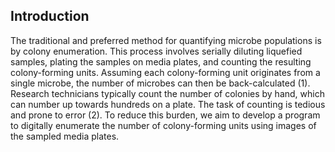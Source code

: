 ## Introduction


The traditional and preferred method for quantifying microbe populations is by colony enumeration. This process involves serially diluting liquefied samples, plating the samples on media plates, and counting the resulting colony-forming units. Assuming each colony-forming unit originates from a single microbe, the number of microbes can then be back-calculated (1).  Research technicians typically count the number of colonies by hand, which can number up towards hundreds on a plate. The task of counting is tedious and prone to error (2). To reduce this burden, we aim to develop a program to digitally enumerate the number of colony-forming units using images of the sampled media plates.
